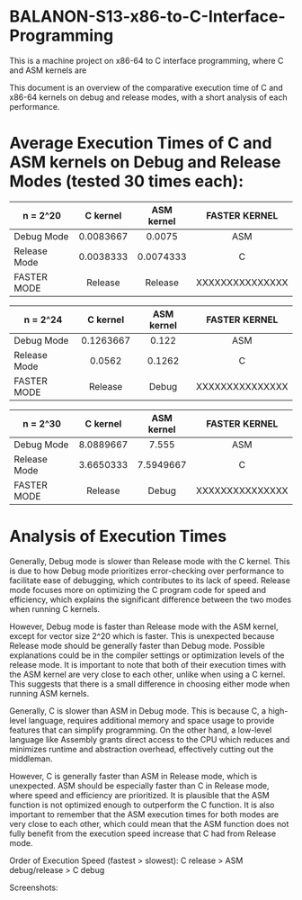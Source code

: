 # BALANON-S13-x86-to-C-Interface-Programming

This is a machine project on x86-64 to C interface programming, where C and ASM kernels are 




This document is an overview of the comparative execution time of C and x86-64 kernels on debug and release modes, with a short analysis of each performance.


# Average Execution Times of C and ASM kernels on Debug and Release Modes (tested 30 times each):

| n = 2^20     | C kernel  | ASM kernel | FASTER KERNEL |
| ------------ | :-------: | :--------: | :-----------: |
| Debug Mode   | 0.0083667 | 0.0075     | ASM           |
| Release Mode | 0.0038333 | 0.0074333  | C             |
| FASTER MODE  | Release   | Release    |XXXXXXXXXXXXXXX|


| n = 2^24     | C kernel  | ASM kernel | FASTER KERNEL |
| ------------ | :-------: | :--------: | :-----------: |
| Debug Mode   | 0.1263667 | 0.122      | ASM           |
| Release Mode | 0.0562    | 0.1262     | C             |
| FASTER MODE  | Release   | Debug      |XXXXXXXXXXXXXXX|

| n = 2^30     | C kernel  | ASM kernel | FASTER KERNEL |
| ------------ | :-------: | :--------: | :-----------: |
| Debug Mode   | 8.0889667 | 7.555      | ASM           |
| Release Mode | 3.6650333 | 7.5949667  | C             |
| FASTER MODE  | Release   | Debug      |XXXXXXXXXXXXXXX|

# Analysis of Execution Times

Generally, Debug mode is slower than Release mode with the C kernel. 
This is due to how Debug mode prioritizes error-checking over performance to facilitate ease of debugging, which contributes to its lack of speed. Release mode focuses more on optimizing the C program code for speed and efficiency, which explains the significant difference between the two modes when running C kernels.

However, Debug mode is faster than Release mode with the ASM kernel, except for vector size 2^20 which is faster. 
This is unexpected because Release mode should be generally faster than Debug mode. Possible explanations could be in the compiler settings or optimization levels of the release mode. It is important to note that both of their execution times with the ASM kernel are very close to each other, unlike when using a C kernel. This suggests that there is a small difference in choosing either mode when running ASM kernels.

Generally, C is slower than ASM in Debug mode. 
This is because C, a high-level language, requires additional memory and space usage to provide features that can simplify programming. On the other hand, a low-level language like Assembly grants direct access to the CPU which reduces and minimizes runtime and abstraction overhead, effectively cutting out the middleman.

However, C is generally faster than ASM in Release mode, which is unexpected.
ASM should be especially faster than C in Release mode, where speed and efficiency are prioritized. It is plausible that the ASM function is not optimized enough to outperform the C function. It is also important to remember that the ASM execution times for both modes are very close to each other, which could mean that the ASM function does not fully benefit from the execution speed increase that C had from Release mode.

Order of Execution Speed (fastest > slowest):
C release > ASM debug/release > C debug






Screenshots:

